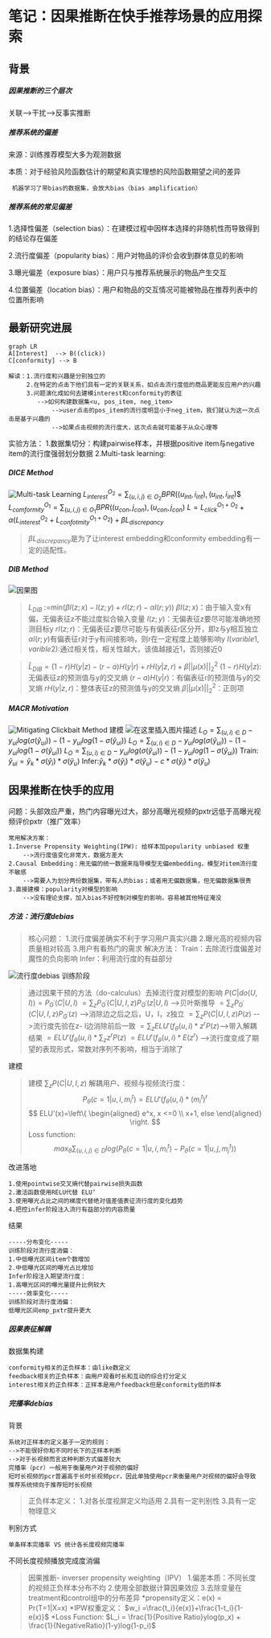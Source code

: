 ﻿

# 笔记：因果推断在快手推荐场景的应用探索

## 背景
##### 因果推断的三个层次
关联-->干扰-->反事实推断
##### 推荐系统的偏差
来源：训练推荐模型大多为观测数据

本质：对于经验风险函数估计的期望和真实理想的风险函数期望之间的差异

     机器学习了带bias的数据集，会放大bias（bias amplification）
##### 推荐系统的常见偏差
   1.选择性偏差（selection bias）：在建模过程中因样本选择的非随机性而导致得到的结论存在偏差

2.流行度偏差（popularity bias）：用户对物品的评价会收到群体意见的影响

3.曝光偏差（exposure bias）：用户只与推荐系统展示的物品产生交互

4.位置偏差（location bias）：用户和物品的交互情况可能被物品在推荐列表中的位置所影响
## 最新研究进展

```mermaid
graph LR
A[Interest]  --> B((click))
C[conformity] --> B
```
    解读：1.流行度和兴趣是分别独立的
    	 2.在特定的点击下他们具有一定的关联关系，如点击流行度低的商品更能反应用户的兴趣
    	 3.问题演化成如何去建模interest和conformity的表征 
    	 	-->如何构建数据集<u, pos_item, neg_item>
    	 		-->user点击的pos_item的流行度明显小于neg_item，我们就认为这一次点击是基于兴趣的
    	 		-->如果点击视频的流行度大，这次点击就可能基于从众心理等
    	 
    	 
实验方法：
1.数据集切分：构建pairwise样本，并根据positive item与negative item的流行度强弱划分数据
2.Multi-task learning:

##### DICE Method
![Multi-task Learning](https://img-blog.csdnimg.cn/011f7e026dcb4e7b9d4b88933780e6e4.png)
$L_{interest}^{O_2} = \sum_{(u,i,j)\in O_2}BPR((u_{int},i_{int}),(u_{int},i_{int})$$
$L_{comformity}^{O_1} = \sum_{(u,i,j)\in O_1}BPR((u_{con},j_{con}),(u_{ con},j_{con})$
$L =L_{click}^{O_1 + O_2} +\alpha(L_{interest}^{O_2}+L_{confotmity}^{O_1+O_2}) + \beta L_{discrepancy}$

   >$\beta L_{discrepancy}$是为了让interest embedding和conformity  embedding有一定的适配性。
  
##### DIB Method 
![因果图](https://img-blog.csdnimg.cn/cedd7b7f7bcd4d8d88fedce360eb5d74.png)

>$L_{DIB}$ :=min$(\beta I(z;x) - I(z;y) +rI(z;r)- \alpha I(r;y))$
>$\beta I(z;x)$：由于输入变x有偏，无偏表征z不能过度拟合输入变量
>$I(z;y)$：无偏表征z要尽可能准确地预测目标y
>$rI(z;r)$：无偏表征z要尽可能与有偏表征r区分开，即z与y相互独立
>$\alpha I(r;y)$有偏表征r对于y有间接影响，则r在一定程度上能够影响y
>$I(varible 1, varible 2)$:通过相关性，相关性越大，该值越接近1，否则接近0

>$\hat{L}_{DIB} = (1-r)H(y|z) -(r-a)H(y|r) +rH(y|z,r)+\beta||\mu(x)||_2^2$
>$(1-r)H(y|z)$:无偏表征z的预测值与y的交叉熵
>$(r-a)H(y|r)$：有偏表征r的预测值与y的交叉熵
>$rH(y|z,r)$：整体表征z的预测值与y的交叉熵
>$\beta||\mu(x)||_2^2$：正则项

##### MACR Motivation
![Mitigating Clickbait Method](https://img-blog.csdnimg.cn/e585ed8ca092452d94deea4d7463a538.png)
建模
![在这里插入图片描述](https://img-blog.csdnimg.cn/d137c4e2a76b43cd9d4ae10212c0f1cb.png)
$L_O = \sum_{(u,i)\in D} - y_{ui}log(\sigma(\hat{y}_{ui}))-(1-y_{ui}log(1-\sigma(\hat{y}_{ui}))$
$L_O = \sum_{(u,i)\in D} - y_{ui}log(\sigma(\hat{y}_{ui}))-(1-y_{ui}log(1-\sigma(\hat{y}_{ui}))$
$L_O = \sum_{(u,i)\in D} - y_{ui}log(\sigma(\hat{y}_{ui}))-(1-y_{ui}log(1-\sigma(\hat{y}_{ui}))$
Train: $\hat{y}_{ui} = \hat{y}_{k}*\sigma(\hat{y}_{i})*\sigma(\hat{y}_{u})$
Infer:$\hat{y}_{k}*\sigma(\hat{y}_{i})*\sigma(\hat{y}_{u}) - c*\sigma(\hat{y}_{i})*\sigma(\hat{y}_{u})$

## 因果推断在快手的应用
问题：头部效应严重，热门内容曝光过大，部分高曝光视频的pxtr远低于高曝光视频评价pxtr（推广效率）
       	
    常用解决方案：   
    1.Inverse Propensity Weighting(IPW): 给样本加popularity unbiased 权重
    	-->流行度值变化非常大，数据方差大
    2.Causal Embedding：用无偏的统一数据来指导模型无偏embedding，模型对item流行度不敏感
        -->需要人为划分两份数据集，带有人的bias；或者用无偏数据集，但无偏数据集很贵
    3.直接建模：popularity对模型的影响
    	-->没有理论支撑，加入bias不好控制对模型的影响，容易被其他特征淹没
   
##### 方法：流行度debias
>核心问题：
>1.流行度偏差确实不利于学习用户真实兴趣
>2.曝光高的视频内容质量相对较高
>3.用户有看热门的需求
>解决方法：
>Train：去除流行度偏差对魔性的负向影响
>Infer：利用流行度的有益部分
>
![流行度debias](https://img-blog.csdnimg.cn/5119682b5e4e4878a92ff1ec015c45f4.png)
训练阶段
>通过因果干预的方法（do-calculus）去掉流行度对模型的影响
$P(C|do(U,I)) = P_{G^{'}}(C|U,I)$
					$=\sum_{z}P_{G^{'}}(C|U,I,z)P_{G^{'}}(z|U,I)$ -->贝叶斯推导
					$= \sum_{z}P_{G^{'}}(C|U,I,z)P_{G^{'}}(z)$ -->消除边之后之后，U，I，z独立
					$= \sum_{z}P(C|U,I,z)P(z)$ -->流行度先验在z- I边消除前后一致
					$=\sum_{z} ELU'(f_\theta(u,i)*z^rP(z)$-->带入解耦结果
					$=ELU'(f_\theta(u,i)*\sum_{z}z^rP(z)$
					$=ELU'(f_\theta(u,i)*E(z^r)$ -->流行度变成了期望的表现形式，常数对序列不影响，相当于消除了

建模
>建模       $\sum_{z}P(C|U,I,z)$
>解耦用户、视频与视频流行度：
>$$P_\theta(c=1|u,i,m_i^t) = ELU'(f_\theta(u,i)*(m_i^t)^r$$
>$$ ELU'(x)=\left\{
\begin{aligned}
  e^x,  x <=0 \\
x+1,  else
\end{aligned}
\right.
$$
>Loss function:
>$$max_{\theta}\sum_{(u,i,j)\in D}log(P_\theta(c=1|u,i,m_i^t) - P_\theta(c=1|u,j,m_j^t))$$
      
改进落地

				
	1.使用pointwise交叉熵代替pairwise损失函数
	2.激活函数使用RELU代替 ELU‘
	3.使用曝光占比之间的梯度代替绝对值差值表征流行度的变化趋势
	4.把控infer阶段注入流行有益部分的内容质量
	
 结果
 		
 	-----分布变化-----
 	训练阶段对流行度消偏：
 	1.中低曝光区间item个数增加
 	2.中低曝光区间的曝光占比增加
 	Infer阶段注入期望流行度：
 	1.高曝光区间的曝光量提升比例较大
 	-----效率变化-----
 	训练阶段对流行度消偏：
 	低曝光区间emp_pxtr提升更大
 	
##### 因果表征解耦
数据集构建

	conformity相关的正负样本：由like数定义
	feedback相关的正负样本：由用户观看时长和互动的综合打分定义
	interest相关的正负样本：正样本是用户feedback但是conformity低的样本

##### 完播率debias
背景

	系统对正样本的定义基于一定的规则：
	-->不能很好你和不同时长下的正样本判断
	-->对于长视频而言这种判断方式偏差较大
	完播率（pcr）一般用于衡量用户对于视频的偏好
	短时长视频的pcr普遍高于长时长视频pcr，因此单独使用pcr来衡量用户对视频的偏好会导致推荐系统倾向于推荐短时长视频
>正负样本定义：
>1.对各长度视屏定义均适用
>2.具有一定判别性
>3.具有一定物理意义

判别方式

	单条样本完播率 VS 统计各长度视频完播率

不同长度视频播放完成度消偏

>因果推断- inverser propensity weighting（IPV）
	1.偏差本质：不同长度的视频正负样本分布不均
	2.使用全部数据计算因果效应
	3.去除变量在treatment和control组中的分布差异
	*propensity定义：e(x) = Pr(T=1|X=x)
	*IPW权重定义： $w_i =\frac{t_i}{e(x)}+\frac{1-t_i}{1-e(x)}$
	*Loss Function: $L_i = \frac{1}{Positive Ratio}ylog(p_x) + \frac{1}{NegativeRatio}(1-y)log(1-p_i)$ 
	
